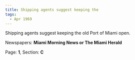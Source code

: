 ```yaml
---  
title: Shipping agents suggest keeping the  
tags:  
  - Apr 1969  
---  
```

  
Shipping agents suggest keeping the old Port of Miami open.  
  
Newspapers: **Miami Morning News or The Miami Herald**  
  
Page: **1**, Section: **C** 
